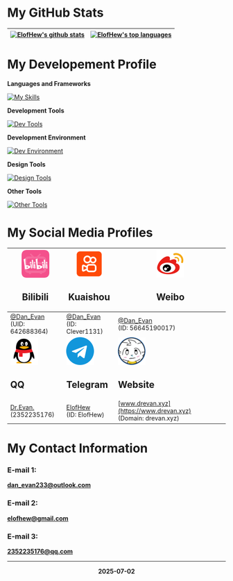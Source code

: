 
# My GitHub Stats

| <a href="https://github.com/ElofHew"><img align="center" src="https://github-readme-stats.vercel.app/api?username=ElofHew&show_icons=true&include_all_commits=true&theme=buefy&hide_border=true" title="ElofHew's github stats" alt="ElofHew's github stats" /></a> | <a href="https://github.com/ElofHew"><img align="center" src="https://github-readme-stats.vercel.app/api/top-langs/?username=ElofHew&layout=compact&theme=buefy&hide_border=true" title="ElofHew's top languages" alt="ElofHew's top languages" /></a> |
| --- | --- |

# My Developement Profile

**Languages and Frameworks**

[![My Skills](https://skillicons.dev/icons?i=html,css,js,py,md,c,cpp,java&theme=dark)](https://skillicons.dev)

**Development Tools**

[![Dev Tools](https://skillicons.dev/icons?i=vscode,visualstudio,pycharm,idea&theme=dark)](https://skillicons.dev)

**Development Environment**

[![Dev Environment](https://skillicons.dev/icons?i=windows,powershell,linux,bash,ubuntu,debian&theme=dark)](https://skillicons.dev)

**Design Tools**

[![Design Tools](https://skillicons.dev/icons?i=ps,pr,au&theme=dark)](https://skillicons.dev)

**Other Tools**

[![Other Tools](https://skillicons.dev/icons?i=git,github,obsidian,&theme=dark)](https://skillicons.dev)

# My Social Media Profiles

| <img src="icon/bz.svg" width="64"><h2>Bilibili</h2> | <img src="icon/ks.svg" width="64"><h2>Kuaishou</h2> | <img src="icon/wb.svg" width="64"><h2>Weibo</h2> |
| --- | --- | --- |
| [@Dan_Evan](https://space.bilibili.com/642688364)<br />(UID: 642688364) | [@Dan_Evan](https://www.kuaishou.com/profile/3x6yxaiw2juf8sq)<br />(ID: Clever1131) | [@Dan_Evan](https://weibo.com/danevan)<br />(ID: 56645190017) |
| <img src="icon/qq.svg" width="64"><h2>QQ</h2> | <img src="icon/tg.svg" width="64"><h2>Telegram</h2> | <img src="icon/ws.png" width="64"><h2>Website</h2> |
| [Dr.Evan.](https://qm.qq.com/q/BPdpfotZgQ)<br />(2352235176) | [ElofHew](https://t.me/ElofHew)<br />(ID: ElofHew) | [www.drevan.xyz](https://www.drevan.xyz)<br />(Domain: drevan.xyz) |

# My Contact Information

### E-mail 1:

**[dan_evan233@outlook.com](mailto:dan_evan233@outlook.com)**

### E-mail 2:

**[elofhew@gmail.com](mailto:elofhew@gmail.com)**

### E-mail 3:

**[2352235176@qq.com](mailto:2352235176@qq.com)**

---

<div align="center">

**2025-07-02**

</div>